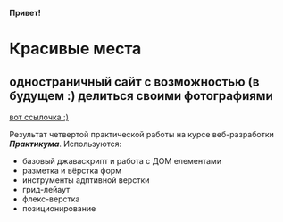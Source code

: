 **Привет!**


# Красивые места
## одностраничный сайт с возможностью (в будущем :) делиться своими фотографиями

[вот ссылочка :)](https:// )

Результат четвертой практической работы на курсе веб-разработки **_Практикума_**. Используются:
* базовый джаваскрипт и работа с ДОМ елементами
* разметка и вёрстка форм
* инструменты адптивной верстки
* грид-лейаут
* флекс-верстка
* позиционирование

